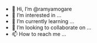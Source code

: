 - 👋 Hi, I’m @ramyamogare
- 👀 I’m interested in ...
- 🌱 I’m currently learning ...
- 💞️ I’m looking to collaborate on ...
- 📫 How to reach me ...

<!---
ramyamogare/ramyamogare is a ✨ special ✨ repository because its `README.md` (this file) appears on your GitHub profile.
You can click the Preview link to take a look at your changes.
--->
